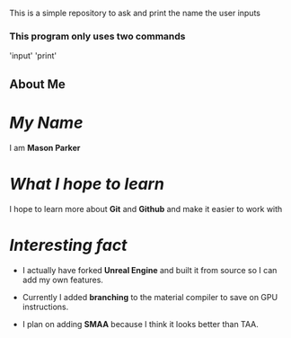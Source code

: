 This is a simple repository to ask and print the name the user inputs

### This program only uses two commands
'input'
'print'

## About Me
# *My Name*
I am **Mason Parker**

# *What I hope to learn*
I hope to learn more about **Git** and **Github** and make it easier to work with

# *Interesting fact*
- I actually have forked **Unreal Engine** and built it from source so I can add my own features.
* Currently I added **branching** to the material compiler to save on GPU instructions.
+ I plan on adding **SMAA** because I think it looks better than TAA.
